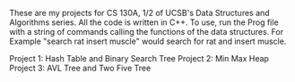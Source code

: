These are my projects for CS 130A, 1/2 of UCSB's Data Structures and Algorithms series. All the code is written in C++. To use, run the Prog file with a string of commands calling the functions of the data structures. For Example "search rat insert muscle" would search for rat and insert muscle.

Project 1: Hash Table and Binary Search Tree
Project 2: Min Max Heap
Project 3: AVL Tree and Two Five Tree
